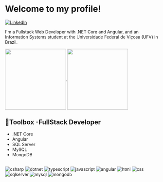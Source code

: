 # Welcome to my profile!
[![LinkedIn](https://img.shields.io/badge/linkedin-%230077B5.svg?style=for-the-badge&logo=linkedin&logoColor=white)](https://www.linkedin.com/in/lucasvvidal)


 I'm a Fullstack Web Developer with .NET Core and Angular, and an Information Systems student at the Universidade Federal de Viçosa (UFV) in Brazil.

<a href="https://github.com/lucasvidalz/github-readme-stats">
  <img height=200 align="center" src="https://github-readme-stats.vercel.app/api?username=lucasvidalz&show_icons=true&theme=dracula" />
</a>
<a href="https://github.com/lucasvidalz/convoychat">
  <img height=200 align="center" src="https://github-readme-stats.vercel.app/api/top-langs?username=lucasvidalz&layout=compact&langs_count=8&card_width=320&theme=dracula" />
</a>

## 🧰Toolbox -FullStack Developer

* .NET Core
* Angular
* SQL Server
* MySQL
* MongoDB

<div style="display: inline_block"><br/>

 <img aling= "center" alt="csharp" src="https://img.shields.io/badge/c%23-%23239120.svg?style=for-the-badge&logo=csharp&logoColor=white"/>
 <img aling= "center" alt="dotnet" src="https://img.shields.io/badge/.NET-5C2D91?style=for-the-badge&logo=.net&logoColor=white"/>
 <img aling= "center" alt="typescript" src="https://img.shields.io/badge/typescript-%23007ACC.svg?style=for-the-badge&logo=typescript&logoColor=white"/>
 <img aling= "center" alt="javascript" src="https://img.shields.io/badge/javascript-%23323330.svg?style=for-the-badge&logo=javascript&logoColor=%23F7DF1E"/>
<img aling= "center" alt="angular" src="https://img.shields.io/badge/angular-%23DD0031.svg?style=for-the-badge&logo=angular&logoColor=white"/>
<img aling= "center" alt="html" src="https://img.shields.io/badge/html5-%23E34F26.svg?style=for-the-badge&logo=html5&logoColor=white"/>
<img aling= "center" alt="css" src="https://img.shields.io/badge/css3-%231572B6.svg?style=for-the-badge&logo=css3&logoColor=white"/>
<img aling= "center" alt="sqlserver" src="https://img.shields.io/badge/Microsoft%20SQL%20Server-CC2927?style=for-the-badge&logo=microsoft%20sql%20server&logoColor=white"/>
<img aling= "center" alt="mysql" src="https://img.shields.io/badge/mysql-4479A1.svg?style=for-the-badge&logo=mysql&logoColor=white"/>
<img aling= "center" alt="mongodb" src="https://img.shields.io/badge/MongoDB-%234ea94b.svg?style=for-the-badge&logo=mongodb&logoColor=white"/>



